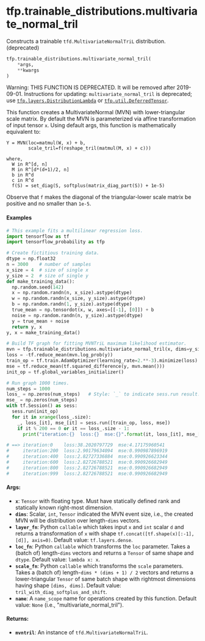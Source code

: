 <div itemscope itemtype="http://developers.google.com/ReferenceObject">
<meta itemprop="name" content="tfp.trainable_distributions.multivariate_normal_tril" />
<meta itemprop="path" content="Stable" />
</div>

# tfp.trainable_distributions.multivariate_normal_tril

Constructs a trainable `tfd.MultivariateNormalTriL` distribution. (deprecated)

``` python
tfp.trainable_distributions.multivariate_normal_tril(
    *args,
    **kwargs
)
```

<!-- Placeholder for "Used in" -->

Warning: THIS FUNCTION IS DEPRECATED. It will be removed after 2019-09-01.
Instructions for updating:
`multivariate_normal_tril` is deprecated; use <a href="../../tfp/layers/DistributionLambda.md"><code>tfp.layers.DistributionLambda</code></a> or <a href="../../tfp/util/DeferredTensor.md"><code>tfp.util.DeferredTensor</code></a>.

This function creates a MultivariateNormal (MVN) with lower-triangular scale
matrix. By default the MVN is parameterized via affine transformation of input
tensor `x`. Using default args, this function is mathematically equivalent to:

```none
Y = MVN(loc=matmul(W, x) + b,
        scale_tril=f(reshape_tril(matmul(M, x) + c)))

where,
  W in R^[d, n]
  M in R^[d*(d+1)/2, n]
  b in R^d
  c in R^d
  f(S) = set_diag(S, softplus(matrix_diag_part(S)) + 1e-5)
```

Observe that `f` makes the diagonal of the triangular-lower scale matrix be
positive and no smaller than `1e-5`.

#### Examples

```python
# This example fits a multilinear regression loss.
import tensorflow as tf
import tensorflow_probability as tfp

# Create fictitious training data.
dtype = np.float32
n = 3000    # number of samples
x_size = 4  # size of single x
y_size = 2  # size of single y
def make_training_data():
  np.random.seed(142)
  x = np.random.randn(n, x_size).astype(dtype)
  w = np.random.randn(x_size, y_size).astype(dtype)
  b = np.random.randn(1, y_size).astype(dtype)
  true_mean = np.tensordot(x, w, axes=[[-1], [0]]) + b
  noise = np.random.randn(n, y_size).astype(dtype)
  y = true_mean + noise
  return y, x
y, x = make_training_data()

# Build TF graph for fitting MVNTriL maximum likelihood estimator.
mvn = tfp.trainable_distributions.multivariate_normal_tril(x, dims=y_size)
loss = -tf.reduce_mean(mvn.log_prob(y))
train_op = tf.train.AdamOptimizer(learning_rate=2.**-3).minimize(loss)
mse = tf.reduce_mean(tf.squared_difference(y, mvn.mean()))
init_op = tf.global_variables_initializer()

# Run graph 1000 times.
num_steps = 1000
loss_ = np.zeros(num_steps)   # Style: `_` to indicate sess.run result.
mse_ = np.zeros(num_steps)
with tf.Session() as sess:
  sess.run(init_op)
  for it in xrange(loss_.size):
    _, loss_[it], mse_[it] = sess.run([train_op, loss, mse])
    if it % 200 == 0 or it == loss_.size - 1:
      print("iteration:{}  loss:{}  mse:{}".format(it, loss_[it], mse_[it]))

# ==> iteration:0    loss:38.2020797729  mse:4.17175960541
#     iteration:200  loss:2.90179634094  mse:0.990987896919
#     iteration:400  loss:2.82727336884  mse:0.990926623344
#     iteration:600  loss:2.82726788521  mse:0.990926682949
#     iteration:800  loss:2.82726788521  mse:0.990926682949
#     iteration:999  loss:2.82726788521  mse:0.990926682949
```

#### Args:


* <b>`x`</b>: `Tensor` with floating type. Must have statically defined rank and
  statically known right-most dimension.
* <b>`dims`</b>: Scalar, `int`, `Tensor` indicated the MVN event size, i.e., the
  created MVN will be distribution over length-`dims` vectors.
* <b>`layer_fn`</b>: Python `callable` which takes input `x` and `int` scalar `d` and
  returns a transformation of `x` with shape
  `tf.concat([tf.shape(x)[:-1], [d]], axis=0)`.
  Default value: `tf.layers.dense`.
* <b>`loc_fn`</b>: Python `callable` which transforms the `loc` parameter. Takes a
  (batch of) length-`dims` vectors and returns a `Tensor` of same shape and
  `dtype`.
  Default value: `lambda x: x`.
* <b>`scale_fn`</b>: Python `callable` which transforms the `scale` parameters. Takes a
  (batch of) length-`dims * (dims + 1) / 2` vectors and returns a
  lower-triangular `Tensor` of same batch shape with rightmost dimensions
  having shape `[dims, dims]`.
  Default value: `tril_with_diag_softplus_and_shift`.
* <b>`name`</b>: A `name_scope` name for operations created by this function.
  Default value: `None` (i.e., "multivariate_normal_tril").


#### Returns:


* <b>`mvntril`</b>: An instance of `tfd.MultivariateNormalTriL`.